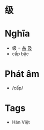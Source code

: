 # 级

# Nghĩa
* 级 = [糸](糸.md) [及](及.md)
* cấp bậc

# Phát âm
* /cấp/

# Tags
* Hán Việt

<script>window.HANZI_FIELD='级';</script>
